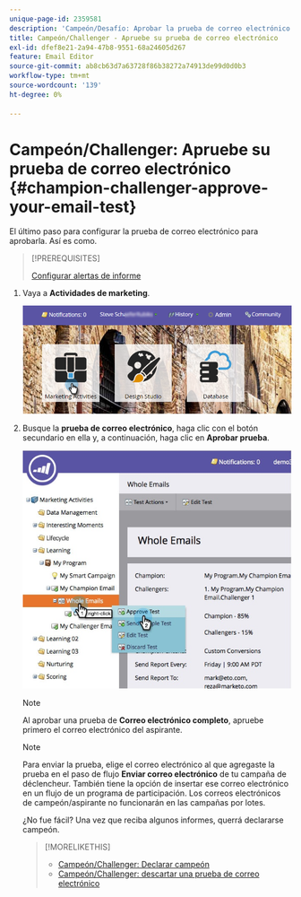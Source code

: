 ```yaml
---
unique-page-id: 2359581
description: 'Campeón/Desafío: Aprobar la prueba de correo electrónico: Documentos de Marketo: documentación del producto'
title: Campeón/Challenger - Apruebe su prueba de correo electrónico
exl-id: dfef8e21-2a94-47b8-9551-68a24605d267
feature: Email Editor
source-git-commit: ab8cb63d7a63728f86b38272a74913de99d0d0b3
workflow-type: tm+mt
source-wordcount: '139'
ht-degree: 0%

---
```


# Campeón/Challenger: Apruebe su prueba de correo electrónico {#champion-challenger-approve-your-email-test}

El último paso para configurar la prueba de correo electrónico para aprobarla. Así es como.

>[!PREREQUISITES]
>
>[Configurar alertas de informe](/help/marketo/product-docs/email-marketing/general/functions-in-the-editor/email-tests-champion-challenger/champion-challenger-analytics.md#configure-report-alerts)

1. Vaya a **Actividades de marketing**.

   ![](assets/login-marketing-activities-1.png)

1. Busque la **prueba de correo electrónico**, haga clic con el botón secundario en ella y, a continuación, haga clic en **Aprobar prueba**.

   ![](assets/champion3.jpg)

   >[!NOTE]
   >
   >Al aprobar una prueba de **Correo electrónico completo**, apruebe primero el correo electrónico del aspirante.

   >[!NOTE]
   >
   >Para enviar la prueba, elige el correo electrónico al que agregaste la prueba en el paso de flujo **Enviar correo electrónico** de tu campaña de déclencheur. También tiene la opción de insertar ese correo electrónico en un flujo de un programa de participación. Los correos electrónicos de campeón/aspirante no funcionarán en las campañas por lotes.

   ¿No fue fácil? Una vez que reciba algunos informes, querrá declararse campeón.

   >[!MORELIKETHIS]
   >
   >* [Campeón/Challenger: Declarar campeón](/help/marketo/product-docs/email-marketing/general/functions-in-the-editor/email-tests-champion-challenger/champion-challenger-declare-a-champion.md)
   >* [Campeón/Challenger: descartar una prueba de correo electrónico](/help/marketo/product-docs/email-marketing/general/functions-in-the-editor/email-tests-champion-challenger/champion-challenger-discard-an-email-test.md)
